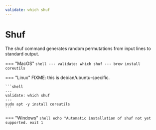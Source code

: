 ```yaml
---
validate: which shuf
---
```


# Shuf

The shuf command generates random permutations from input lines to standard output.

=== "MacOS"
    <!-- On MacOS shuf is part of coreutils, but is still invoked with 'shuf' since MacOS Catalina 10.15+ -->
    ```shell
    ---
    validate: which shuf
    ---
    brew install coreutils
    ```
    
=== "Linux"
    FIXME: this is debian/ubuntu-specific.
    
    ```shell
    ---
    validate: which shuf
    ---
    sudo apt -y install coreutils
    ```

=== "Windows"
    ```shell
    echo "Automatic installation of shuf not yet supported.
    exit 1
    ```
